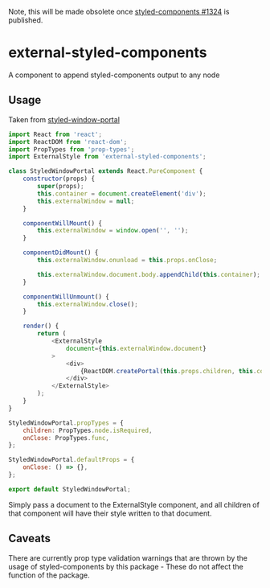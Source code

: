 Note, this will be made obsolete once [styled-components #1324](https://github.com/styled-components/styled-components/pull/1324) is published.

# external-styled-components #

A component to append styled-components output to any node

## Usage ##

Taken from [styled-window-portal](https://github.com/Briggybros/styled-window-portal)

```javascript
import React from 'react';
import ReactDOM from 'react-dom';
import PropTypes from 'prop-types';
import ExternalStyle from 'external-styled-components';

class StyledWindowPortal extends React.PureComponent {
    constructor(props) {
        super(props);
        this.container = document.createElement('div');
        this.externalWindow = null;
    }

    componentWillMount() {
        this.externalWindow = window.open('', '');
    }

    componentDidMount() {
        this.externalWindow.onunload = this.props.onClose;

        this.externalWindow.document.body.appendChild(this.container);
    }

    componentWillUnmount() {
        this.externalWindow.close();
    }

    render() {
        return (
            <ExternalStyle
                document={this.externalWindow.document}
            >
                <div>
                    {ReactDOM.createPortal(this.props.children, this.container)}
                </div>
            </ExternalStyle>
        );
    }
}

StyledWindowPortal.propTypes = {
    children: PropTypes.node.isRequired,
    onClose: PropTypes.func,
};

StyledWindowPortal.defaultProps = {
    onClose: () => {},
};

export default StyledWindowPortal;
```

Simply pass a document to the ExternalStyle component, and all children of that component will have their style written to that document.

## Caveats ##

There are currently prop type validation warnings that are thrown by the usage of styled-components by this package - These do not affect the function of the package.
